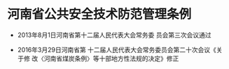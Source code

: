 # 河南省公共安全技术防范管理条例

- 2013年8月1日河南省第十二届人民代表大会常务委
员会第三次会议通过

- 2016年3月29日河南省第
十二届人民代表大会常务委员会第二十次会议《关于修
改〈河南省煤炭条例〉等十部地方性法规的决定》修正

<!-- INFO END -->